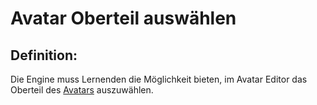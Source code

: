 # Avatar Oberteil auswählen


## Definition:

Die Engine muss Lernenden die Möglichkeit bieten, im Avatar Editor das Oberteil des [Avatars](Avatar-GE.md) auszuwählen.



